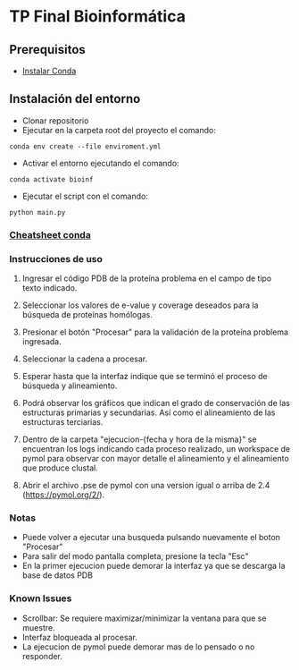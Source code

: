 # TP Final Bioinformática

## Prerequisitos
- [Instalar Conda](https://docs.conda.io/en/latest/)

## Instalación del entorno
- Clonar repositorio
- Ejecutar en la carpeta root del proyecto el comando: 
```
conda env create --file enviroment.yml
```
- Activar el entorno ejecutando el comando: 
```
conda activate bioinf
```
- Ejecutar el script con el comando: 
```
python main.py
```

### [Cheatsheet conda](https://docs.conda.io/projects/conda/en/latest/_downloads/843d9e0198f2a193a3484886fa28163c/conda-cheatsheet.pdf)

### Instrucciones de uso

1. Ingresar el código PDB de la proteína problema en el campo de tipo texto indicado.

2. Seleccionar los valores de e-value y coverage deseados para la búsqueda de proteínas homólogas.

3. Presionar el botón "Procesar" para la validación de la proteína problema ingresada.

4. Seleccionar la cadena a procesar.

5. Esperar hasta que la interfaz indique que se terminó el proceso de búsqueda y alineamiento.

6. Podrá observar los gráficos que indican el grado de conservación de las estructuras primarias y secundarias. Así como el alineamiento de las estructuras terciarias.

7. Dentro de la carpeta "ejecucion-{fecha y hora de la misma}" se encuentran los logs indicando cada proceso realizado, un workspace de pymol para observar con mayor detalle el alineamiento y el alineamiento que produce clustal.

8. Abrir el archivo .pse de pymol con una version igual o arriba de 2.4 (https://pymol.org/2/).

### Notas
- Puede volver a ejecutar una busqueda pulsando nuevamente el boton "Procesar"
- Para salir del modo pantalla completa, presione la tecla "Esc"
- En la primer ejecucion puede demorar la interfaz ya que se descarga la base de datos PDB

### Known Issues
- Scrollbar: Se requiere maximizar/minimizar la ventana para que se muestre.
- Interfaz bloqueada al procesar.
- La ejecucion de pymol puede demorar mas de lo pensado o no responder.
